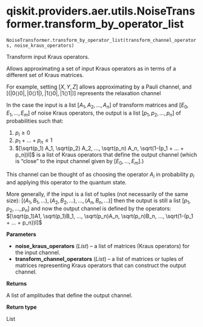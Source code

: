 # qiskit.providers.aer.utils.NoiseTransformer.transform\_by\_operator\_list

`NoiseTransformer.transform_by_operator_list(transform_channel_operators, noise_kraus_operators)`

Transform input Kraus operators.

Allows approximating a set of input Kraus operators as in terms of a different set of Kraus matrices.

For example, setting $[X, Y, Z]$ allows approximating by a Pauli channel, and $[(|0 \langle\rangle 0|, |0\langle\rangle 1|), |1\langle\rangle 0|, |1 \langle\rangle 1|)]$ represents the relaxation channel

In the case the input is a list $[A_1, A_2, ..., A_n]$ of transform matrices and $[E_0, E_1, ..., E_m]$ of noise Kraus operators, the output is a list $[p_1, p_2, ..., p_n]$ of probabilities such that:

1.  $p_i \ge 0$
2.  $p_1 + ... + p_n \le 1$
3.  $[\sqrt(p_1) A_1, \sqrt(p_2) A_2, ..., \sqrt(p_n) A_n, \sqrt(1-(p_1 + ... + p_n))I]$ is a list of Kraus operators that define the output channel (which is “close” to the input channel given by $[E_0, ..., E_m]$.)

This channel can be thought of as choosing the operator $A_i$ in probability $p_i$ and applying this operator to the quantum state.

More generally, if the input is a list of tuples (not necessarily of the same size): $[(A_1, B_1, ...), (A_2, B_2, ...), ..., (A_n, B_n, ...)]$ then the output is still a list $[p_1, p_2, ..., p_n]$ and now the output channel is defined by the operators: $[\sqrt(p_1)A1, \sqrt(p_1)B_1, ..., \sqrt(p_n)A_n, \sqrt(p_n)B_n, ..., \sqrt(1-(p_1 + ... + p_n))I]$

**Parameters**

*   **noise\_kraus\_operators** (*List*) – a list of matrices (Kraus operators) for the input channel.
*   **transform\_channel\_operators** (*List*) – a list of matrices or tuples of matrices representing Kraus operators that can construct the output channel.

**Returns**

A list of amplitudes that define the output channel.

**Return type**

List
